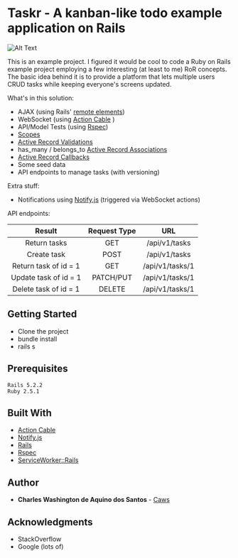 # Taskr - A kanban-like todo example application on Rails

![Alt Text](https://i.imgur.com/N51MOOd.gif)

This is an example project.
I figured it would be cool to code a Ruby on Rails example project employing a few interesting (at least to me) RoR concepts. 
The basic idea behind it is to provide a platform that lets multiple users CRUD tasks while keeping everyone's screens updated.


What's in this solution:

* AJAX (using Rails' [remote elements](https://guides.rubyonrails.org/working_with_javascript_in_rails.html#remote-elements))
* WebSocket (using  [Action Cable](https://github.com/rails/rails/tree/master/actioncable) )
* API/Model Tests (using [Rspec](https://github.com/rspec/rspec-rails))
* [Scopes](https://guides.rubyonrails.org/active_record_querying.html#scopes)
* [Active Record Validations](https://guides.rubyonrails.org/active_record_validations.html)
* has_many / belongs_to [Active Record Associations](https://guides.rubyonrails.org/association_basics.html)
* [Active Record Callbacks](https://guides.rubyonrails.org/active_record_callbacks.html)
* Some seed data
* API endpoints to manage tasks (with versioning)

Extra stuff:
* Notifications using [Notify.js](https://notifyjs.jpillora.com/) (triggered via WebSocket actions)

API endpoints:

| Result | Request Type | URL |
| :---: | :---: | :---: |
| Return tasks| GET | /api/v1/tasks  |
| Create task | POST | /api/v1/tasks  |
| Return task of id = 1 | GET | /api/v1/tasks/1  |
| Update task of id = 1 | PATCH/PUT | /api/v1/tasks/1  |
| Delete task of id = 1 | DELETE | /api/v1/tasks/1  |

## Getting Started

* Clone the project
* bundle install
* rails s

## Prerequisites

```
Rails 5.2.2
Ruby 2.5.1
```

## Built With

* [Action Cable](https://github.com/rails/rails/tree/master/actioncable)
* [Notify.js](https://notifyjs.jpillora.com/)
* [Rails](https://github.com/rails/rails)
* [Rspec](https://github.com/rspec/rspec-rails)
* [ServiceWorker::Rails](https://github.com/rossta/serviceworker-rails)

## Author

* **Charles Washington de Aquino dos Santos** - [Caws](https://github.com/caws)

## Acknowledgments

* StackOverflow
* Google (lots of)